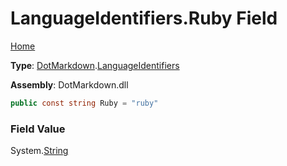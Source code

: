 # LanguageIdentifiers\.Ruby Field

[Home](../../../README.md)

**Type**: [DotMarkdown](../../README.md)\.[LanguageIdentifiers](../README.md)

**Assembly**: DotMarkdown\.dll

```csharp
public const string Ruby = "ruby"
```

### Field Value

System\.[String](https://docs.microsoft.com/en-us/dotnet/api/system.string)